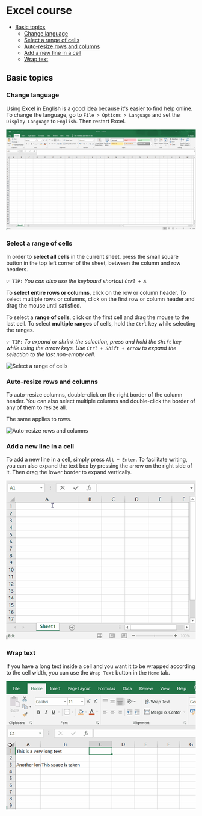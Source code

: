 # Excel course

- [Basic topics](#basic-topics)
  - [Change language](#change-language)
  - [Select a range of cells](#select-a-range-of-cells)
  - [Auto-resize rows and columns](#auto-resize-rows-and-columns)
  - [Add a new line in a cell](#add-a-new-line-in-a-cell)
  - [Wrap text](#wrap-text)

## Basic topics

### Change language
Using Excel in English is a good idea because it's easier to find help online. To change the language, go to `File > Options > Language` and set the `Display Language` to `English`. Then restart Excel.

![Change language](resources/change_language.gif)

### Select a range of cells
In order to **select all cells** in the current sheet, press the small square button in the top left corner of the sheet, between the column and row headers.

`💡 TIP:` _You can also use the keyboard shortcut `Ctrl + A`._

To **select entire rows or columns**, click on the row or column header. To select multiple rows or columns, click on the first row or column header and drag the mouse until satisfied.

To select a **range of cells**, click on the first cell and drag the mouse to the last cell. To select **multiple ranges** of cells, hold the `Ctrl` key while selecting the ranges.

`💡 TIP:` _To expand or shrink the selection, press and hold the `Shift` key while using the arrow keys. Use `Ctrl + Shift + Arrow` to expand the selection to the last non-empty cell._

![Select a range of cells](resources/select_range_cells.gif)

### Auto-resize rows and columns
To auto-resize columns, double-click on the right border of the column header. You can also select multiple columns and double-click the border of any of them to resize all.

The same applies to rows.

![Auto-resize rows and columns](resources/auto_resize_rows_columns.gif)

### Add a new line in a cell
To add a new line in a cell, simply press `Alt + Enter`. To facilitate writing, you can also expand the text box by pressing the arrow on the right side of it. Then drag the lower border to expand vertically.

![Add a new line in a cell](resources/add_new_line_in_cell.gif)

### Wrap text
If you have a long text inside a cell and you want it to be wrapped according to the cell width, you can use the `Wrap Text` button in the `Home` tab.

![Wrap text](resources/wrap_text.gif)
